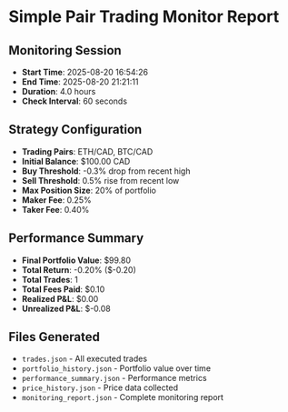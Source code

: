 # Simple Pair Trading Monitor Report

## Monitoring Session
- **Start Time**: 2025-08-20 16:54:26
- **End Time**: 2025-08-20 21:21:11
- **Duration**: 4.0 hours
- **Check Interval**: 60 seconds

## Strategy Configuration
- **Trading Pairs**: ETH/CAD, BTC/CAD
- **Initial Balance**: $100.00 CAD
- **Buy Threshold**: -0.3% drop from recent high
- **Sell Threshold**: 0.5% rise from recent low
- **Max Position Size**: 20% of portfolio
- **Maker Fee**: 0.25%
- **Taker Fee**: 0.40%

## Performance Summary
- **Final Portfolio Value**: $99.80
- **Total Return**: -0.20% ($-0.20)
- **Total Trades**: 1
- **Total Fees Paid**: $0.10
- **Realized P&L**: $0.00
- **Unrealized P&L**: $-0.08

## Files Generated
- `trades.json` - All executed trades
- `portfolio_history.json` - Portfolio value over time
- `performance_summary.json` - Performance metrics
- `price_history.json` - Price data collected
- `monitoring_report.json` - Complete monitoring report
